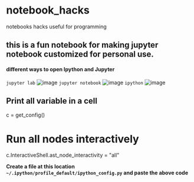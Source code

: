 # notebook_hacks
notebooks hacks useful for programming

## this is a fun notebook for making jupyter notebook customized for personal use.

#### different ways to open Ipython and Jupyter 
`jupyter lab`
![image](https://user-images.githubusercontent.com/36672530/109757196-4cd03800-7c0f-11eb-8097-23202af0add1.png)
`jupyter notebook`
![image](https://user-images.githubusercontent.com/36672530/109757256-68d3d980-7c0f-11eb-9788-62e996465a7d.png)
`ipython`
![image](https://user-images.githubusercontent.com/36672530/109757405-b6504680-7c0f-11eb-928b-be500a758335.png)


## Print all variable in a cell
c = get_config()
# Run all nodes interactively
c.InteractiveShell.ast_node_interactivity = "all"

**Create a file at this location `~/.ipython/profile_default/ipython_config.py` and paste the above code**

